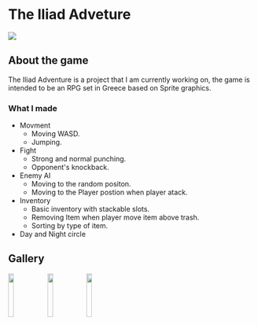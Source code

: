   # The Iliad Adveture

  <img src="https://i.postimg.cc/Hk5HkL6C/screen1.png"></img>


  <h2>About the game</h2>

  The Iliad Adventure is a project that I am currently working on,
  the game is intended to be an RPG set in Greece based on Sprite graphics.

  <h3>What I made</h3>
 
  * Movment
     - Moving WASD.
    - Jumping.
  * Fight 
    - Strong and normal punching.
    - Opponent's knockback.
  * Enemy AI 
    - Moving to the random positon.
    - Moving to the Player postion when player atack.
  * Inventory 
    - Basic inventory with stackable slots.
    - Removing Item when player move item above trash.
    - Sorting by type of item.
  * Day and Night circle


  <h2>Gallery</h2>
  <div dir="auto">
  <img src="https://i.postimg.cc/Hk5HkL6C/screen1.png" width="15%" ></img> 
  <img src="https://i.postimg.cc/cLkGNd6Q/screen2.png" width="15%" ></img>  
  <img src="https://i.postimg.cc/RZkGtYDk/Inventory.png" width="15%" ></img>  
  </div>
